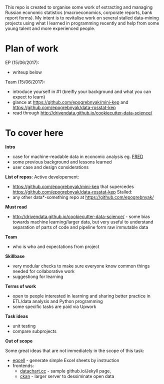 This repo is created to organise some work of extracting and managing Russian economic statistics (macroeconomics, corporate reports, bank report forms). My intent is to revitalise work on several stalled data-mining projects using what I learned in programming recently and help from some young talent and more experienced people. 

Plan of work
============

EP (15/06/2017): 
- writeup below

Team (15/06/2017):
- introduce yourself in #1 (breifly your background and what you can expect to learn)
- glance at <https://github.com/epogrebnyak/mini-kep> and <https://github.com/epogrebnyak/data-rosstat-kep> 
- read through <http://drivendata.github.io/cookiecutter-data-science/> 

To cover here
=============

**Intro**
- case for machine-readable data in economic analysis eg. [FRED](https://fred.stlouisfed.org/series/CPIAUCSL)
- some previous background and lessons learned
- user case and design considerations  

**List of repos**:
Active developement:
- <https://github.com/epogrebnyak/mini-kep> that supercedes <https://github.com/epogrebnyak/data-rosstat-kep>
Stalled:
- any other data\*-something repo at <https://github.com/epogrebnyak/>

**Must read**
- <http://drivendata.github.io/cookiecutter-data-science/> - some bias towards machine learning/larger data, but very useful 
to understand separation of parts of code and pipeline form raw immutable data

**Team**
- who is who and expectations from project

**Skillbase**
- very modular checks to make sure everyone know common things needed for collaborative work 
- suggestiong for learning

**Terms of work**
- open to people interested in learning and sharing better practice in ETL/data analysis and Python programming
- some specific tasks are paid via Upwork

**Task ideas**
- unit testing
- compare subprojects


**Out of scope**

Some great ideas that are not immediately in the scope of this task:
- [eqcell](https://github.com/epogrebnyak/make-xls-eqcell) - generate simple Excel sheets by instruction
- frontends:
  - [datachart.cc](http://datachart.cc) - sample github.io/Jekyll page, 
  - [ckan](https://ckan.org/) - larger server to dessiminate open data
